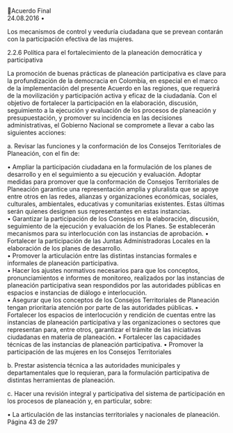Acuerdo Final  
24.08.2016 
•

Los mecanismos de control y veeduría ciudadana que se prevean contarán con la participación 
efectiva de las mujeres. 

 
2.2.6 Política para el fortalecimiento de la planeación democrática y participativa 
 
La  promoción  de  buenas  prácticas  de  planeación  participativa  es  clave  para  la  profundización  de  la 
democracia  en  Colombia,  en  especial  en  el  marco  de  la  implementación  del  presente  Acuerdo  en  las 
regiones, que requerirá de la movilización y participación activa y eficaz de la ciudadanía. Con el objetivo 
de fortalecer la participación en la elaboración, discusión, seguimiento a la ejecución y evaluación de los 
procesos de planeación y presupuestación, y promover su incidencia en las decisiones administrativas, el 
Gobierno Nacional se compromete a llevar a cabo las siguientes acciones: 
 
 
a. Revisar las funciones y la conformación de los Consejos Territoriales de Planeación, con el fin de: 
 
• Ampliar la participación ciudadana en la formulación de los planes de desarrollo y en el 
seguimiento  a  su  ejecución  y  evaluación.  Adoptar  medidas  para  promover  que  la 
conformación  de  Consejos  Territoriales  de  Planeación  garantice  una  representación 
amplia  y  pluralista  que  se  apoye  entre  otros  en  las  redes,  alianzas  y  organizaciones 
económicas, sociales, culturales, ambientales, educativas y comunitarias existentes. Estas 
últimas serán quienes designen sus representantes en estas instancias.  
• Garantizar la participación de los Consejos en la elaboración, discusión, seguimiento de la 
ejecución y evaluación de los Planes. Se establecerán mecanismos para su interlocución 
con las instancias de aprobación. 
• Fortalecer la participación de las Juntas Administradoras Locales en la elaboración de los 
planes de desarrollo.   
• Promover la articulación entre las distintas instancias formales e informales de planeación 
participativa.  
• Hacer  los  ajustes  normativos  necesarios  para  que  los  conceptos,  pronunciamientos  e 
informes  de  monitoreo,  realizados  por  las  instancias  de  planeación  participativa  sean 
respondidos  por  las  autoridades  públicas  en  espacios  e  instancias  de  diálogo  e 
interlocución.  
• Asegurar que los conceptos de los Consejos Territoriales de Planeación tengan prioritaria 
atención por parte de las autoridades públicas. 
• Fortalecer  los  espacios  de  interlocución  y  rendición  de  cuentas  entre  las  instancias  de 
planeación  participativa  y  las  organizaciones  o  sectores  que  representan  para,  entre 
otros, garantizar el trámite de las iniciativas ciudadanas en materia de planeación. 
• Fortalecer las capacidades técnicas de las instancias de planeación participativa. 
• Promover la  participación de las mujeres en los Consejos Territoriales   
 
b. Prestar asistencia técnica a las autoridades municipales y departamentales que lo requieran, para 
la formulación participativa de distintas herramientas de planeación.  
 
c. Hacer  una  revisión  integral  y  participativa  del  sistema  de  participación  en  los  procesos  de 
planeación y, en particular, sobre:  
 
• La articulación de las instancias territoriales y nacionales de planeación. 
Página 43 de 297 
 

